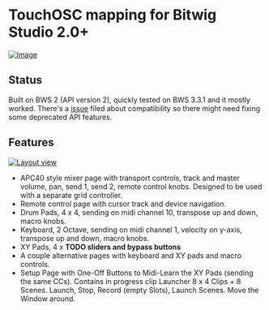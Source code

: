 # TouchOSC mapping for Bitwig Studio 2.0+

[![Image](https://raw.github.com/jasalt/TouchOSC-Bitwig/master/2017-ipad-launchpad/media/image.jpg)](https://raw.github.com/jasalt/TouchOSC-Bitwig/master/media/image.jpg)

## Status
Built on BWS 2 (API version 2), quickly tested on BWS 3.3.1 and it mostly worked. There's a [issue](https://github.com/jasalt/TouchOSC-Bitwig/issues/2) filed about compatibility so there might need fixing some deprecated API features.

## Features

[![Layout view](https://raw.github.com/jasalt/TouchOSC-Bitwig/master/2017-ipad-launchpad/media/anim.gif)](https://raw.github.com/jasalt/TouchOSC-Bitwig/master/media/anim.gif)

- APC40 style mixer page with transport controls, track and master volume, pan, send 1, send 2, remote control knobs. Designed to be used with a separate grid controller.
- Remote control page with cursor track and device navigation.
- Drum Pads, 4 x 4, sending on midi channel 10, transpose up and down, macro knobs.
- Keyboard, 2 Octave, sending on midi channel 1, velocity on y-axis, transpose up and down, macro knobs.
- XY Pads, 4 x **TODO sliders and bypass buttons**
- A couple alternative pages with keyboard and XY pads and macro controls.
- Setup Page with One-Off Buttons to Midi-Learn the XY Pads (sending the same CCs). Contains in progress clip Launcher 8 x 4 Clips + 8 Scenes. Launch, Stop, Record (empty Slots), Launch Scenes. Move the Window around.